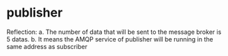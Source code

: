 # publisher

Reflection:
    a. The number of data that will be sent to the message broker is 5 datas.
    b. It means the AMQP service of publisher will be running in the same address as subscriber